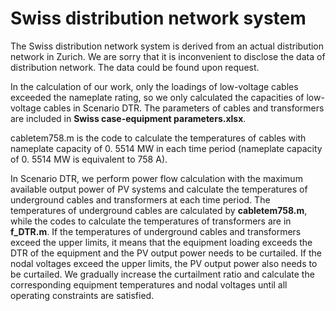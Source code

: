 # Swiss distribution network system
The Swiss distribution network system is derived from an actual distribution network in Zurich. We are sorry that it is inconvenient to disclose the data of distribution network. The data could be found upon request.

In the calculation of our work, only the loadings of low-voltage cables exceeded the nameplate rating, so we only calculated the capacities of low-voltage cables in Scenario DTR.
The parameters of cables and transformers are included in **Swiss case-equipment parameters.xlsx**.

cabletem758.m is the code to calculate the temperatures of cables with nameplate capacity of 0. 5514 MW in each time period (nameplate capacity of 0. 5514 MW is equivalent to 758 A).

In Scenario DTR, we perform power flow calculation with the maximum available output power of PV systems and calculate the temperatures of underground cables and transformers at each time period.
The temperatures of underground cables are calculated by **cabletem758.m**, while the codes to calculate the temperatures of transformers are in **f_DTR.m**.
If the temperatures of underground cables and transformers exceed the upper limits, it means that the equipment loading exceeds the DTR of the equipment and the PV output power needs to be curtailed. If the nodal voltages exceed the upper limits, the PV output power also needs to be curtailed. We gradually increase the curtailment ratio and calculate the corresponding equipment temperatures and nodal voltages until all operating constraints are satisfied.


